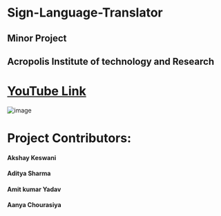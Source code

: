 # Sign-Language-Translator
## Minor Project

## Acropolis Institute of technology and Research
# [YouTube Link](https://youtu.be/HKTUIFPiwz4)
![image](https://user-images.githubusercontent.com/71098450/201107174-b153b585-9505-4912-b612-83d45a592a3c.png)

# Project Contributors:

#### Akshay Keswani

#### Aditya Sharma

#### Amit kumar Yadav

#### Aanya Chourasiya
